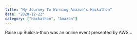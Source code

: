 ```yaml
---
title: "My Journey To Winning Amazon's Hackathon"
date: "2020-12-22"
category: ["Hackathon", "Amazon"]
---
```


Raise up Build-a-thon was an online event presented by AWS...
